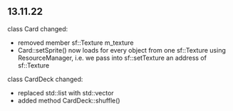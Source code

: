 ## 13.11.22
class Card changed:
- removed member sf::Texture m_texture
- Card::setSprite() now loads for every object from one sf::Texture using ResourceManager, i.e. we pass into sf::setTexture an address of sf::Texture

class CardDeck changed:
- replaced std::list with std::vector
- added method CardDeck::shuffle()
